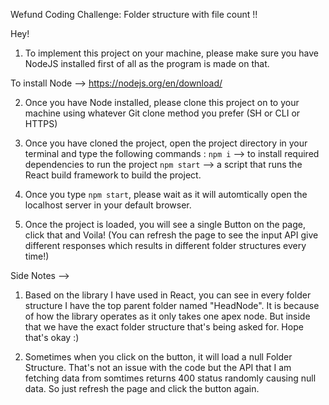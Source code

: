 Wefund Coding Challenge: Folder structure with file count​ !!

Hey!

1. To implement this project on your machine, please make sure you have NodeJS installed first of all as the program is made on that.

To install Node --> https://nodejs.org/en/download/

2. Once you have Node installed, please clone this project on to your machine using whatever Git clone method you prefer (SH or CLI or HTTPS)

3. Once you have cloned the project, open the project directory in your terminal and type the following commands :
   `npm i` --> to install required dependencies to run the project
   `npm start` --> a script that runs the React build framework to build the project.

4. Once you type `npm start`, please wait as it will automtically open the localhost server in your default browser.

5. Once the project is loaded, you will see a single Button on the page, click that and Voila! (You can refresh the page to see the input API give different responses which results in different folder structures every time!)




Side Notes -->

1. Based on the library I have used in React, you can see in every folder structure I have the top parent folder named "HeadNode". It is because of how the library operates as it only takes one apex node. But inside that we have the exact folder structure that's being asked for. Hope that's okay :) 

2. Sometimes when you click on the button, it will load a null Folder Structure. That's not an issue with the code but the API that I am fetching data from somtimes returns 400 status randomly causing null data. So just refresh the page and click the button again.